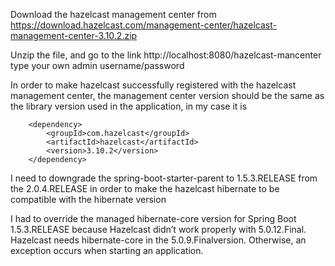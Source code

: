 Download the hazelcast management center from https://download.hazelcast.com/management-center/hazelcast-management-center-3.10.2.zip

Unzip the file,  and go to the link http://localhost:8080/hazelcast-mancenter
type your own admin username/password

In order to make hazelcast successfully registered with the hazelcast management center,  the management center version should be the same as the library version used in the application,  in my case it is 

		<dependency>
			<groupId>com.hazelcast</groupId>
			<artifactId>hazelcast</artifactId>
			<version>3.10.2</version>
		</dependency>

I need to downgrade the spring-boot-starter-parent to 1.5.3.RELEASE from the 2.0.4.RELEASE in order to make the hazelcast hibernate to be compatible with the hibernate version 

I had to override the managed hibernate-core version for Spring Boot 1.5.3.RELEASE because Hazelcast didn’t work properly with 5.0.12.Final. Hazelcast needs hibernate-core in the 5.0.9.Finalversion. Otherwise, an exception occurs when starting an application.
